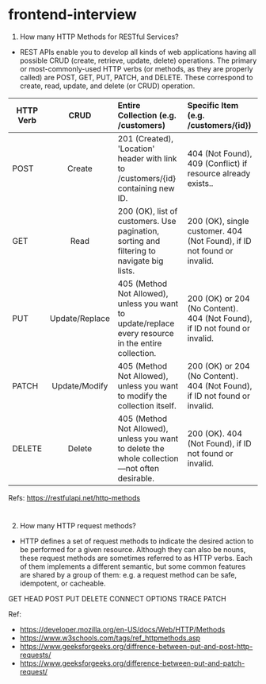 # frontend-interview
1. How many HTTP Methods for RESTful Services?
- REST APIs enable you to develop all kinds of web applications having all possible CRUD (create, retrieve, update, delete) operations. The primary or most-commonly-used HTTP verbs (or methods, as they are properly called) are POST, GET, PUT, PATCH, and DELETE. These correspond to create, read, update, and delete (or CRUD) operation.

| HTTP Verb        | CRUD           | Entire Collection (e.g. /customers)  | Specific Item (e.g. /customers/{id})
| ---------------- |:--------------:| :------------------------------------| :------------------------------------|
| POST      | Create | 201 (Created), 'Location' header with link to /customers/{id} containing new ID. | 404 (Not Found), 409 (Conflict) if resource already exists..
| GET       | Read | 200 (OK), list of customers. Use pagination, sorting and filtering to navigate big lists. | 200 (OK), single customer. 404 (Not Found), if ID not found or invalid.
| PUT  | Update/Replace	 | 405 (Method Not Allowed), unless you want to update/replace every resource in the entire collection. | 200 (OK) or 204 (No Content). 404 (Not Found), if ID not found or invalid.
| PATCH  | Update/Modify |405 (Method Not Allowed), unless you want to modify the collection itself. | 	200 (OK) or 204 (No Content). 404 (Not Found), if ID not found or invalid.
| DELETE  | Delete | 405 (Method Not Allowed), unless you want to delete the whole collection—not often desirable. |200 (OK). 404 (Not Found), if ID not found or invalid.

Refs: https://restfulapi.net/http-methods
#
2. How many HTTP request methods?
-  HTTP defines a set of request methods to indicate the desired action to be performed for a given resource. Although they can also be nouns, these request methods are sometimes referred to as HTTP verbs. Each of them implements a different semantic, but some common features are shared by a group of them: e.g. a request method can be safe, idempotent, or cacheable.

GET
HEAD
POST
PUT
DELETE
CONNECT
OPTIONS
TRACE
PATCH

Ref: 
- https://developer.mozilla.org/en-US/docs/Web/HTTP/Methods
- https://www.w3schools.com/tags/ref_httpmethods.asp
- https://www.geeksforgeeks.org/diffrence-between-put-and-post-http-requests/
- https://www.geeksforgeeks.org/difference-between-put-and-patch-request/
